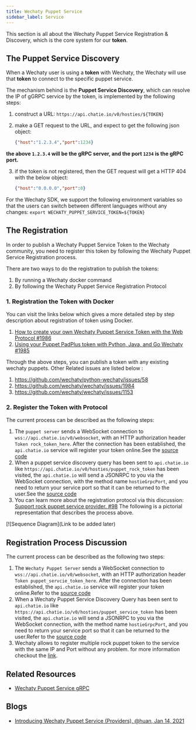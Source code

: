 ```yaml
---
title: Wechaty Puppet Service
sidebar_label: Service
---
```

This section is all about the Wechaty Puppet Service Registration & Discovery, which is the core system for our **token**.

## The Puppet Service Discovery

When a Wechaty user is using a **token** with Wechaty, the Wechaty will use that **token** to connect to the specific puppet service.

The mechanism behind is the **Puppet Service Discovery**, which can resolve the IP of gGRPC service by the token, is implemented by the following steps:

1. construct a URL: `https://api.chatie.io/v0/hosties/${TOKEN}`
2. make a GET request to the URL, and expect to get the following json object:

    ```json
    {"host":"1.2.3.4","port":1234}
    ```
    
**the above `1.2.3.4` will be the gRPC server, and the port `1234` is the gRPC port.**

3. if the token is not registered, then the GET request will get a HTTP 404 with the below object:

    ```json
    {"host":"0.0.0.0","port":0}
    ```

For the Wechaty SDK, we support the following environment variables so that the users can switch between different languages without any changes:
`export WECHATY_PUPPET_SERVICE_TOKEN=${TOKEN}`

## The Registration

In order to publish a Wechaty Puppet Service Token to the Wechaty community, you need to register this token by following the Wechaty Puppet Service Registration process.

There are two ways to do the registration to publish the tokens:

1. By running a Wechaty docker command
2. By following the Wechaty Puppet Service Registration Protocol

### 1. Registration the Token with Docker

You can visit the links below which gives a more detailed step by step description about registration of token using Docker.

1. [How to create your own Wechaty Puppet Service Token with the Web Protocol #1986](https://github.com/wechaty/wechaty/issues/1986)
2. [Using your Puppet PadPlus token with Python, Java, and Go Wechaty #1985](https://github.com/wechaty/wechaty/issues/1985)

Through the above steps, you can publish a token with any existing wechaty puppets.
Other Related issues are listed below :

1. <https://github.com/wechaty/python-wechaty/issues/58>
2. <https://github.com/wechaty/wechaty/issues/1984>
3. <https://github.com/wechaty/wechaty/issues/1153>

### 2. Register the Token with Protocol

The current process can be described as the following steps:

1. The `puppet server` sends a WebSocket connection to `wss://api.chatie.io/v0/websocket`, with an HTTP authorization header  `Token rock_token_here`. After the connection has been established, the `api.chatie.io` service will register your token online.See the
[source code](https://github.com/wechaty/wechaty/blob/7e97620e2a92841227a6ae355efa615c5af95b32/src/io.ts#L236)
2. When a puppet service discovery query has been sent to `api.chatie.io` like `https://api.chatie.io/v0/hosties/puppet_rock_token` has been visited, the `api.chatie.io` will send a JSONRPC to you via the WebSocket connection, with the method name `hostieGrpcPort`, and you need to return your service port so that it can be returned to the user.See the [source code](https://github.com/wechaty/wechaty/blob/7e97620e2a92841227a6ae355efa615c5af95b32/src/io.ts#L363)
3. You can learn more about the registration protocol via this discussion: [Support rock puppet service provider. #98](https://github.com/wechaty/wechaty-puppet-service/issues/98)
The following is a pictorial representation that describes the process above.

[![Sequence Diagram](Link to be added later)

## Registration Process Discussion

The current process can be described as the following two steps:

1. The `Wechaty Puppet Server` sends a WebSocket connection to `wss://api.chatie.io/v0/websocket`, with an HTTP authorization header  `Token puppet_servcie_token_here`. After the connection has been established, the `api.chatie.io` service will register your token online.Refer to the [source code](https://github.com/wechaty/wechaty/blob/7e97620e2a92841227a6ae355efa615c5af95b32/src/io.ts#L236)
2. When a Wechaty Puppet Service Discovery Query has been sent to `api.chatie.io` like `https://api.chatie.io/v0/hosties/puppet_service_token` has been visited, the `api.chatie.io` will send a JSONRPC to you via the WebSocket connection, with the method name `hostieGrpcPort`, and you need to return your service port so that it can be returned to the user.Refer to the [source code](https://github.com/wechaty/wechaty/blob/7e97620e2a92841227a6ae355efa615c5af95b32/src/io.ts#L363)
3. Wechaty allows to register multiple rock puppet token to the service with the same IP and Port without any problem.
for more information checkout the [link](https://github.com/wechaty/wechaty-puppet-service/issues/98).

## Related Resources

- [Wechaty Puppet Service gRPC](https://github.com/wechaty/grpc)

## Blogs

- [Introducing Wechaty Puppet Service (Providers), @huan, Jan 14, 2021](https://wechaty.js.org/2021/01/14/wechaty-puppet-service/)